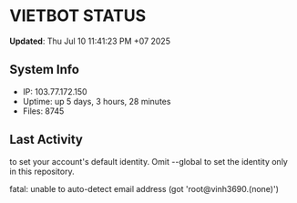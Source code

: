 # VIETBOT STATUS
**Updated**: Thu Jul 10 11:41:23 PM +07 2025

## System Info
- IP: 103.77.172.150
- Uptime: up 5 days, 3 hours, 28 minutes
- Files: 8745

## Last Activity

to set your account's default identity.
Omit --global to set the identity only in this repository.

fatal: unable to auto-detect email address (got 'root@vinh3690.(none)')
